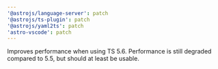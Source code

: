 ```yaml
---
'@astrojs/language-server': patch
'@astrojs/ts-plugin': patch
'@astrojs/yaml2ts': patch
'astro-vscode': patch
---
```


Improves performance when using TS 5.6. Performance is still degraded compared to 5.5, but should at least be usable.
